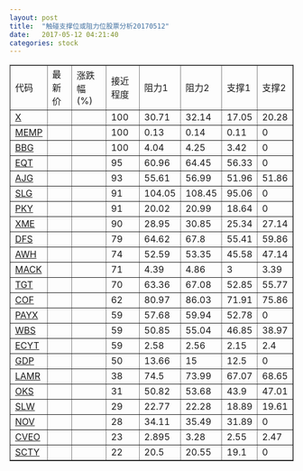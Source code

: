 ```yaml
---
layout: post
title:  "触碰支撑位或阻力位股票分析20170512"
date:   2017-05-12 04:21:40
categories: stock
---
```

<script type="text/javascript">
var stockList = []
stockList.push('gb_x');
stockList.push('gb_memp');
stockList.push('gb_bbg');
stockList.push('gb_eqt');
stockList.push('gb_ajg');
stockList.push('gb_slg');
stockList.push('gb_pky');
stockList.push('gb_xme');
stockList.push('gb_dfs');
stockList.push('gb_awh');
stockList.push('gb_mack');
stockList.push('gb_tgt');
stockList.push('gb_cof');
stockList.push('gb_payx');
stockList.push('gb_wbs');
stockList.push('gb_ecyt');
stockList.push('gb_gdp');
stockList.push('gb_lamr');
stockList.push('gb_oks');
stockList.push('gb_slw');
stockList.push('gb_nov');
stockList.push('gb_cveo');
stockList.push('gb_scty');
</script>
<table border="1">
 <tr>
 <td>代码</td>
 <td>最新价</td>
 <td>涨跌幅(%)</td>
 <td>接近程度</td>
 <td>阻力1</td>
 <td>阻力2</td>
 <td>支撑1</td>
 <td>支撑2</td>
</tr>
  <tr id="x" class="green">
  <td><a href="http://stock.finance.sina.com.cn/usstock/quotes/X.html" target="_blank">X</a></td><td></td><td></td><td>100</td><td>30.71</td><td>32.14</td><td>17.05</td><td>20.28</td></tr>
  <tr id="memp" class="red">
  <td><a href="http://stock.finance.sina.com.cn/usstock/quotes/MEMP.html" target="_blank">MEMP</a></td><td></td><td></td><td>100</td><td>0.13</td><td>0.14</td><td>0.11</td><td>0</td></tr>
  <tr id="bbg" class="red">
  <td><a href="http://stock.finance.sina.com.cn/usstock/quotes/BBG.html" target="_blank">BBG</a></td><td></td><td></td><td>100</td><td>4.04</td><td>4.25</td><td>3.42</td><td>0</td></tr>
  <tr id="eqt" class="green">
  <td><a href="http://stock.finance.sina.com.cn/usstock/quotes/EQT.html" target="_blank">EQT</a></td><td></td><td></td><td>95</td><td>60.96</td><td>64.45</td><td>56.33</td><td>0</td></tr>
  <tr id="ajg" class="red">
  <td><a href="http://stock.finance.sina.com.cn/usstock/quotes/AJG.html" target="_blank">AJG</a></td><td></td><td></td><td>93</td><td>55.61</td><td>56.99</td><td>51.96</td><td>51.86</td></tr>
  <tr id="slg" class="red">
  <td><a href="http://stock.finance.sina.com.cn/usstock/quotes/SLG.html" target="_blank">SLG</a></td><td></td><td></td><td>91</td><td>104.05</td><td>108.45</td><td>95.06</td><td>0</td></tr>
  <tr id="pky" class="red">
  <td><a href="http://stock.finance.sina.com.cn/usstock/quotes/PKY.html" target="_blank">PKY</a></td><td></td><td></td><td>91</td><td>20.02</td><td>20.99</td><td>18.64</td><td>0</td></tr>
  <tr id="xme" class="red">
  <td><a href="http://stock.finance.sina.com.cn/usstock/quotes/XME.html" target="_blank">XME</a></td><td></td><td></td><td>90</td><td>28.95</td><td>30.85</td><td>25.34</td><td>27.14</td></tr>
  <tr id="dfs" class="green">
  <td><a href="http://stock.finance.sina.com.cn/usstock/quotes/DFS.html" target="_blank">DFS</a></td><td></td><td></td><td>79</td><td>64.62</td><td>67.8</td><td>55.41</td><td>59.86</td></tr>
  <tr id="awh" class="red">
  <td><a href="http://stock.finance.sina.com.cn/usstock/quotes/AWH.html" target="_blank">AWH</a></td><td></td><td></td><td>74</td><td>52.59</td><td>53.35</td><td>45.58</td><td>47.14</td></tr>
  <tr id="mack" class="green">
  <td><a href="http://stock.finance.sina.com.cn/usstock/quotes/MACK.html" target="_blank">MACK</a></td><td></td><td></td><td>71</td><td>4.39</td><td>4.86</td><td>3</td><td>3.39</td></tr>
  <tr id="tgt" class="green">
  <td><a href="http://stock.finance.sina.com.cn/usstock/quotes/TGT.html" target="_blank">TGT</a></td><td></td><td></td><td>70</td><td>63.36</td><td>67.08</td><td>52.85</td><td>55.77</td></tr>
  <tr id="cof" class="red">
  <td><a href="http://stock.finance.sina.com.cn/usstock/quotes/COF.html" target="_blank">COF</a></td><td></td><td></td><td>62</td><td>80.97</td><td>86.03</td><td>71.91</td><td>75.86</td></tr>
  <tr id="payx" class="red">
  <td><a href="http://stock.finance.sina.com.cn/usstock/quotes/PAYX.html" target="_blank">PAYX</a></td><td></td><td></td><td>59</td><td>57.68</td><td>59.94</td><td>52.78</td><td>0</td></tr>
  <tr id="wbs" class="red">
  <td><a href="http://stock.finance.sina.com.cn/usstock/quotes/WBS.html" target="_blank">WBS</a></td><td></td><td></td><td>59</td><td>50.85</td><td>55.04</td><td>46.85</td><td>38.97</td></tr>
  <tr id="ecyt" class="green">
  <td><a href="http://stock.finance.sina.com.cn/usstock/quotes/ECYT.html" target="_blank">ECYT</a></td><td></td><td></td><td>59</td><td>2.58</td><td>2.56</td><td>2.15</td><td>2.4</td></tr>
  <tr id="gdp" class="red">
  <td><a href="http://stock.finance.sina.com.cn/usstock/quotes/GDP.html" target="_blank">GDP</a></td><td></td><td></td><td>50</td><td>13.66</td><td>15</td><td>12.5</td><td>0</td></tr>
  <tr id="lamr" class="green">
  <td><a href="http://stock.finance.sina.com.cn/usstock/quotes/LAMR.html" target="_blank">LAMR</a></td><td></td><td></td><td>38</td><td>74.5</td><td>73.99</td><td>67.07</td><td>68.65</td></tr>
  <tr id="oks" class="red">
  <td><a href="http://stock.finance.sina.com.cn/usstock/quotes/OKS.html" target="_blank">OKS</a></td><td></td><td></td><td>31</td><td>50.82</td><td>53.68</td><td>43.9</td><td>47.01</td></tr>
  <tr id="slw" class="green">
  <td><a href="http://stock.finance.sina.com.cn/usstock/quotes/SLW.html" target="_blank">SLW</a></td><td></td><td></td><td>29</td><td>22.77</td><td>22.28</td><td>18.89</td><td>19.61</td></tr>
  <tr id="nov" class="red">
  <td><a href="http://stock.finance.sina.com.cn/usstock/quotes/NOV.html" target="_blank">NOV</a></td><td></td><td></td><td>28</td><td>34.11</td><td>35.49</td><td>31.89</td><td>0</td></tr>
  <tr id="cveo" class="green">
  <td><a href="http://stock.finance.sina.com.cn/usstock/quotes/CVEO.html" target="_blank">CVEO</a></td><td></td><td></td><td>23</td><td>2.895</td><td>3.28</td><td>2.55</td><td>2.47</td></tr>
  <tr id="scty" class="red">
  <td><a href="http://stock.finance.sina.com.cn/usstock/quotes/SCTY.html" target="_blank">SCTY</a></td><td></td><td></td><td>22</td><td>20.5</td><td>20.55</td><td>19.1</td><td>0</td></tr>
</table>
